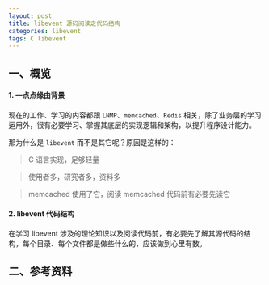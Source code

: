 ```yaml
---
layout: post
title: libevent 源码阅读之代码结构
categories: libevent
tags: C libevent
---
```


## 一、概览

#### 1. 一点点缘由背景

现在的工作、学习的内容都跟 `LNMP`、`memcached`、`Redis` 相关，除了业务层的学习运用外，很有必要学习、掌握其底层的实现逻辑和架构，以提升程序设计能力。

那为什么是 `libevent` 而不是其它呢？原因是这样的：

> C 语言实现，足够轻量

> 使用者多，研究者多，资料多

> memcached 使用了它，阅读 memcached 代码前有必要先读它

#### 2. libevent 代码结构

在学习 libevent 涉及的理论知识以及阅读代码前，有必要先了解其源代码的结构，每个目录、每个文件都是做些什么的，应该做到心里有数。

## 二、参考资料
